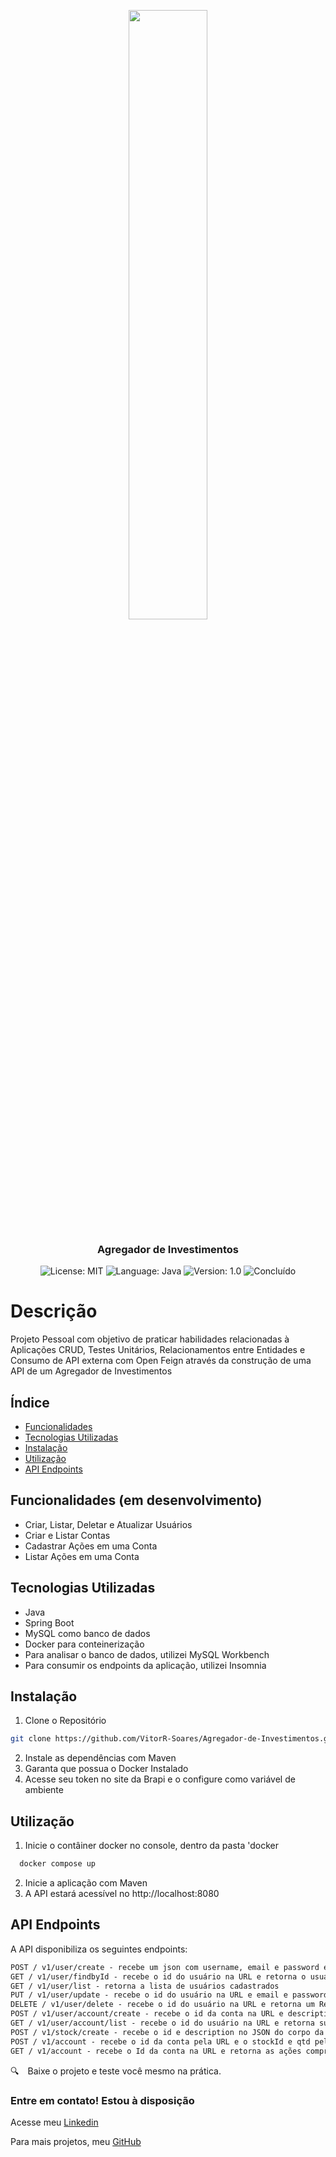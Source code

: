 <p align="center" width="100%">
    <img width="50%" src="https://groupcaliber.com.br/wp-content/uploads/2024/11/B3_Logo-1200-700.webp"> 
</p>


<h3 align="center">
  Agregador de Investimentos 
</h3>

<p align="center">

  <img alt="License: MIT" src="https://img.shields.io/badge/license-MIT-%2304D361">
  <img alt="Language: Java" src="https://img.shields.io/badge/language-java-green">
  <img alt="Version: 1.0" src="https://img.shields.io/badge/version-1.0-yellowgreen">
  <img alt="Concluído" src="https://img.shields.io/badge/concluído-OK-green">

</p>

# Descrição
Projeto Pessoal com objetivo de praticar habilidades relacionadas à Aplicações CRUD, Testes Unitários, Relacionamentos entre Entidades e Consumo de API externa com Open Feign através da construção de uma API de um Agregador de Investimentos
## Índice

- [Funcionalidades](#funcionalidades)
- [Tecnologias Utilizadas](#tecnologias-utilizadas)
- [Instalação](#instalação)
- [Utilização](#utilização)
- [API Endpoints](#api-endpoints)

## Funcionalidades (em desenvolvimento)

- Criar, Listar, Deletar e Atualizar Usuários
- Criar e Listar Contas
- Cadastrar Ações em uma Conta
- Listar Ações em uma Conta

## Tecnologias Utilizadas

- Java
- Spring Boot
- MySQL como banco de dados
- Docker para conteinerização
- Para analisar o banco de dados, utilizei MySQL Workbench
- Para consumir os endpoints da aplicação, utilizei Insomnia

## Instalação

1. Clone o Repositório

```bash
git clone https://github.com/VitorR-Soares/Agregador-de-Investimentos.git
```

2. Instale as dependências com Maven
3. Garanta que possua o Docker Instalado
4. Acesse seu token no site da Brapi e o configure como variável de ambiente

## Utilização

1. Inicie o contâiner docker no console, dentro da pasta 'docker
```markdown
  docker compose up
```
2. Inicie a aplicação com Maven
3. A API estará acessível no http://localhost:8080


## API Endpoints
A API disponibiliza os seguintes endpoints:

```markdown
POST / v1/user/create - recebe um json com username, email e password e retorna o usuário criado
GET / v1/user/findbyId - recebe o id do usuário na URL e retorna o usuário encontrado
GET / v1/user/list - retorna a lista de usuários cadastrados
PUT / v1/user/update - recebe o id do usuário na URL e email e password no JSON do corpo da requisição e retorna um RespónseStatus 204
DELETE / v1/user/delete - recebe o id do usuário na URL e retorna um ResponseStaus 204
POST / v1/user/account/create - recebe o id da conta na URL e description, street e number no JSON no corpo da requisição
GET / v1/user/account/list - recebe o id do usuário na URL e retorna suas contas cadastradas
POST / v1/stock/create - recebe o id e description no JSON do corpo da requisição
POST / v1/account - recebe o id da conta pela URL e o stockId e qtd pelo corpo da requisição e retorna um ResponseStatus 204
GET / v1/account - recebe o Id da conta na URL e retorna as ações compradas, quantidade e valor total
```


:mag: Baixe o projeto e teste você mesmo na prática.

### Entre em contato! Estou à disposição

Acesse meu [Linkedin](https://www.linkedin.com/in/vitorr-soares/) 

Para mais projetos, meu [GitHub](https://github.com/VitorR-Soares/)
